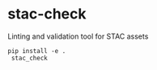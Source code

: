 # stac-check
Linting and validation tool for STAC assets

``` pip install -e . ```   
``` stac_check```
